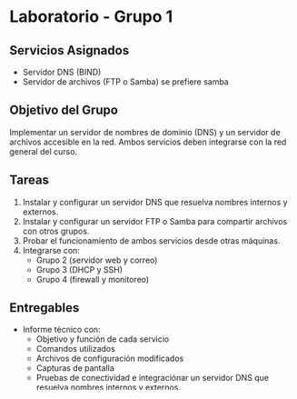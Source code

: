# Laboratorio - Grupo 1

## Servicios Asignados
- Servidor DNS (BIND)
- Servidor de archivos (FTP o Samba) se prefiere samba

## Objetivo del Grupo
Implementar un servidor de nombres de dominio (DNS) y un servidor de archivos accesible en la red. Ambos servicios deben integrarse con la red general del curso.

## Tareas
1. Instalar y configurar un servidor DNS que resuelva nombres internos y externos.
2. Instalar y configurar un servidor FTP o Samba para compartir archivos con otros grupos.
3. Probar el funcionamiento de ambos servicios desde otras máquinas.
4. Integrarse con:
   - Grupo 2 (servidor web y correo)
   - Grupo 3 (DHCP y SSH)
   - Grupo 4 (firewall y monitoreo)

## Entregables
- Informe técnico con:
  - Objetivo y función de cada servicio
  - Comandos utilizados
  - Archivos de configuración modificados
  - Capturas de pantalla
  - Pruebas de conectividad e integraciónar un servidor DNS que resuelva nombres internos y externos.
2. Instalar y configurar un servidor FTP o Samba para compartir archivos con otros grupos.
3. Probar el funcionamiento de ambos servicios desde otras máquinas.
4. Integrarse con:
   - Grupo 2 (servidor web y correo)
   - Grupo 3 (DHCP y SSH)
   - Grupo 4 (firewall y monitoreo)
